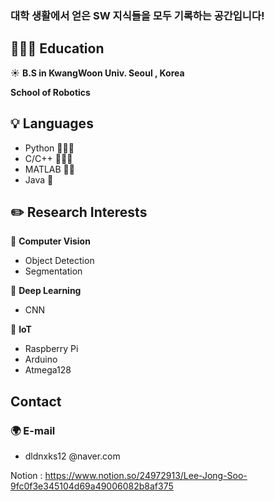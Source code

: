 
### 대학 생활에서 얻은 SW 지식들을 모두 기록하는 공간입니다!

## 🏃🏻‍♂️ Education

☀️ **B.S in KwangWoon Univ. Seoul , Korea** 

**School of Robotics**

## 💡 Languages

- Python      🍑🍑🍑
- C/C++       🍑🍑🍑
- MATLAB      🍑🍑
- Java        🍑

## **✏️ Research Interests**

🔹 **Computer Vision**
  - Object Detection
  - Segmentation
  
🔹 **Deep Learning**
  - CNN
  
🔹 **IoT**
  - Raspberry Pi
  - Arduino
  - Atmega128


## Contact

### 🌍 E-mail

- dldnxks12 @naver.com

Notion : https://www.notion.so/24972913/Lee-Jong-Soo-9fc0f3e345104d69a49006082b8af375
